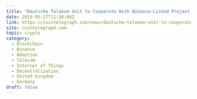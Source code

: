 ```yaml
---
title: "Deutsche Telekom Unit to Cooperate With Binance-Listed Project on Autonomous IoT Network"
date: 2019-05-27T11:58:00Z
link: https://cointelegraph.com/news/deutsche-telekom-unit-to-cooperate-with-binance-listed-project-on-autonomous-iot-network?utm_medium=RSS&utm_source=hune
site: cointelegraph.com
topic: crypto
category:
  - Blockchain
  - Binance
  - Adoption
  - Telecom
  - Internet of Things
  - Decentralization
  - United Kingdom
  - Germany
draft: false
---
```

